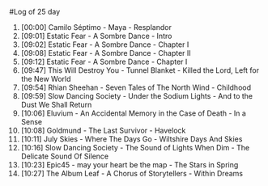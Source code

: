 #Log of 25 day

1. [00:00] Camilo Séptimo - Maya - Resplandor
1. [09:01] Estatic Fear - A Sombre Dance - Intro
1. [09:02] Estatic Fear - A Sombre Dance - Chapter I
1. [09:08] Estatic Fear - A Sombre Dance - Chapter II
1. [09:12] Estatic Fear - A Sombre Dance - Chapter I
1. [09:47] This Will Destroy You - Tunnel Blanket - Killed the Lord, Left for the New World
1. [09:54] Rhian Sheehan - Seven Tales of The North Wind - Childhood
1. [09:59] Slow Dancing Society - Under the Sodium Lights - And to the Dust We Shall Return
1. [10:06] Eluvium - An Accidental Memory in the Case of Death - In a Sense
1. [10:08] Goldmund - The Last Survivor - Havelock
1. [10:11] July Skies - Where The Days Go - Wiltshire Days And Skies
1. [10:16] Slow Dancing Society - The Sound of Lights When Dim - The Delicate Sound Of Silence
1. [10:23] Epic45 - may your heart be the map - The Stars in Spring
1. [10:27] The Album Leaf - A Chorus of Storytellers - Within Dreams

